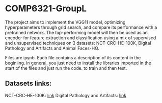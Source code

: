 # COMP6321-GroupL
The project aims to implement the VGG11 model, optimizing hyperparameters through grid search, and compare its performance with a pretrained network. The top-performing model will then be used as an encoder for feature extraction and classification using a mix of supervised and unsupervised techniques on 3 datasets: NCT-CRC-HE-100K, Digital Pathology and Artifacts and Animal Faces-HQ.

Files are ipynb. Each file contains a description of its content in the beginiing. In general, you just need to install the libraries imported in the start of the files and just run the code. to train and then test.




## Datasets links:
NCT-CRC-HE-100K: [link]([https://1drv.ms/u/s!AilzKc-njjP7mN0NOZvxl0TPAUxmig?e=K0TpeX](https://1drv.ms/u/s!AilzKc-njjP7mN0NOZvxl0TPAUxmig?e=K0TpeX))
Digital Pathology and Artifacts:  [link](https://1drv.ms/u/s!AilzKc-njjP7mN0M_LjB5xeAydDsrA?e=0obzsx)
